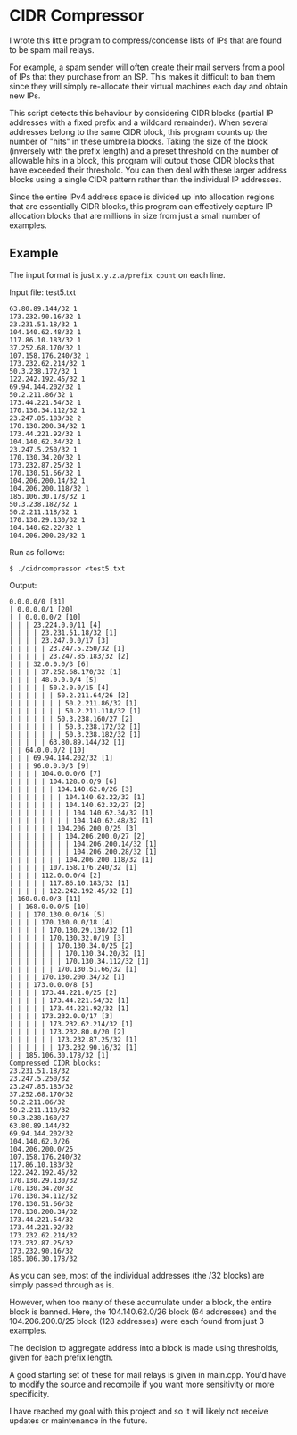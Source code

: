 CIDR Compressor
===============

I wrote this little program to compress/condense lists of IPs that are found to be spam mail relays.

For example, a spam sender will often create their mail servers from a pool of IPs that they purchase
  from an ISP. This makes it difficult to ban them since they will simply re-allocate their
	virtual machines each day and obtain new IPs.

This script detects this behaviour by considering CIDR blocks (partial IP addresses with a fixed prefix
  and a wildcard remainder).
When several addresses belong to the same CIDR block, this program counts up the number of "hits"
  in these umbrella blocks.
Taking the size of the block (inversely with the prefix length) and a preset threshold on the number
  of allowable hits in a block, this program will output those CIDR blocks that have exceeded their
	threshold.
You can then deal with these larger address blocks using a single CIDR pattern rather than
  the individual IP addresses.

Since the entire IPv4 address space is divided up into allocation regions that are essentially
  CIDR blocks, this program can effectively capture IP allocation blocks that are millions in size
	from just a small number of examples.

Example
-------

The input format is just `x.y.z.a/prefix count` on each line.

Input file: test5.txt
```
63.80.89.144/32 1
173.232.90.16/32 1
23.231.51.18/32 1
104.140.62.48/32 1
117.86.10.183/32 1
37.252.68.170/32 1
107.158.176.240/32 1
173.232.62.214/32 1
50.3.238.172/32 1
122.242.192.45/32 1
69.94.144.202/32 1
50.2.211.86/32 1
173.44.221.54/32 1
170.130.34.112/32 1
23.247.85.183/32 2
170.130.200.34/32 1
173.44.221.92/32 1
104.140.62.34/32 1
23.247.5.250/32 1
170.130.34.20/32 1
173.232.87.25/32 1
170.130.51.66/32 1
104.206.200.14/32 1
104.206.200.118/32 1
185.106.30.178/32 1
50.3.238.182/32 1
50.2.211.118/32 1
170.130.29.130/32 1
104.140.62.22/32 1
104.206.200.28/32 1
```

Run as follows:
```
$ ./cidrcompressor <test5.txt
```

Output:
```
0.0.0.0/0 [31]
| 0.0.0.0/1 [20]
| | 0.0.0.0/2 [10]
| | | 23.224.0.0/11 [4]
| | | | 23.231.51.18/32 [1]
| | | | 23.247.0.0/17 [3]
| | | | | 23.247.5.250/32 [1]
| | | | | 23.247.85.183/32 [2]
| | | 32.0.0.0/3 [6]
| | | | 37.252.68.170/32 [1]
| | | | 48.0.0.0/4 [5]
| | | | | 50.2.0.0/15 [4]
| | | | | | 50.2.211.64/26 [2]
| | | | | | | 50.2.211.86/32 [1]
| | | | | | | 50.2.211.118/32 [1]
| | | | | | 50.3.238.160/27 [2]
| | | | | | | 50.3.238.172/32 [1]
| | | | | | | 50.3.238.182/32 [1]
| | | | | 63.80.89.144/32 [1]
| | 64.0.0.0/2 [10]
| | | 69.94.144.202/32 [1]
| | | 96.0.0.0/3 [9]
| | | | 104.0.0.0/6 [7]
| | | | | 104.128.0.0/9 [6]
| | | | | | 104.140.62.0/26 [3]
| | | | | | | 104.140.62.22/32 [1]
| | | | | | | 104.140.62.32/27 [2]
| | | | | | | | 104.140.62.34/32 [1]
| | | | | | | | 104.140.62.48/32 [1]
| | | | | | 104.206.200.0/25 [3]
| | | | | | | 104.206.200.0/27 [2]
| | | | | | | | 104.206.200.14/32 [1]
| | | | | | | | 104.206.200.28/32 [1]
| | | | | | | 104.206.200.118/32 [1]
| | | | | 107.158.176.240/32 [1]
| | | | 112.0.0.0/4 [2]
| | | | | 117.86.10.183/32 [1]
| | | | | 122.242.192.45/32 [1]
| 160.0.0.0/3 [11]
| | 168.0.0.0/5 [10]
| | | 170.130.0.0/16 [5]
| | | | 170.130.0.0/18 [4]
| | | | | 170.130.29.130/32 [1]
| | | | | 170.130.32.0/19 [3]
| | | | | | 170.130.34.0/25 [2]
| | | | | | | 170.130.34.20/32 [1]
| | | | | | | 170.130.34.112/32 [1]
| | | | | | 170.130.51.66/32 [1]
| | | | 170.130.200.34/32 [1]
| | | 173.0.0.0/8 [5]
| | | | 173.44.221.0/25 [2]
| | | | | 173.44.221.54/32 [1]
| | | | | 173.44.221.92/32 [1]
| | | | 173.232.0.0/17 [3]
| | | | | 173.232.62.214/32 [1]
| | | | | 173.232.80.0/20 [2]
| | | | | | 173.232.87.25/32 [1]
| | | | | | 173.232.90.16/32 [1]
| | 185.106.30.178/32 [1]
Compressed CIDR blocks:
23.231.51.18/32
23.247.5.250/32
23.247.85.183/32
37.252.68.170/32
50.2.211.86/32
50.2.211.118/32
50.3.238.160/27
63.80.89.144/32
69.94.144.202/32
104.140.62.0/26
104.206.200.0/25
107.158.176.240/32
117.86.10.183/32
122.242.192.45/32
170.130.29.130/32
170.130.34.20/32
170.130.34.112/32
170.130.51.66/32
170.130.200.34/32
173.44.221.54/32
173.44.221.92/32
173.232.62.214/32
173.232.87.25/32
173.232.90.16/32
185.106.30.178/32
```

As you can see, most of the individual addresses (the /32 blocks) are simply passed through as is.

However, when too many of these accumulate under a block, the entire block is banned.
Here, the 104.140.62.0/26 block (64 addresses) and the 104.206.200.0/25 block (128 addresses) were each found from just 3 examples.

The decision to aggregate address into a block is made using thresholds, given for each prefix length.

A good starting set of these for mail relays is given in main.cpp. You'd have to modify the source and recompile if you
  want more sensitivity or more specificity.

I have reached my goal with this project and so it will likely not receive updates or maintenance in the future.
